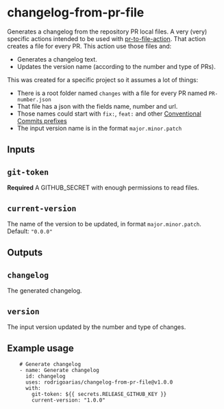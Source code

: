 # changelog-from-pr-file
Generates a changelog from the repository PR local files.
A very (very) specific actions intended to be used with [pr-to-file-action](https://github.com/rodrigoarias/pr-to-file-action).
That action creates a file for every PR. This action use those files and:
- Generates a changelog text.
- Updates the version name (according to the number and type of PRs).

This was created for a specific project so it assumes a lot of things:
- There is a root folder named `changes` with a file for every PR named `PR-number.json`
- That file has a json with the fields name, number and url.
- Those names could start with `fix:`, `feat:` and other [Conventional Commits prefixes](https://www.conventionalcommits.org/en/v1.0.0/)
- The input version name is in the format `major.minor.patch`


## Inputs

## `git-token`

**Required** A GITHUB_SECRET with enough permissions to read files.

## `current-version`

The name of the version to be updated, in format `major.minor.patch`. Default: `"0.0.0"`


## Outputs

## `changelog`

The generated changelog.

## `version`

The input version updated by the number and type of changes.

## Example usage
```
    # Generate changelog
    - name: Generate changelog
      id: changelog
      uses: rodrigoarias/changelog-from-pr-file@v1.0.0
      with:
        git-token: ${{ secrets.RELEASE_GITHUB_KEY }}
        current-version: "1.0.0"
      
```
